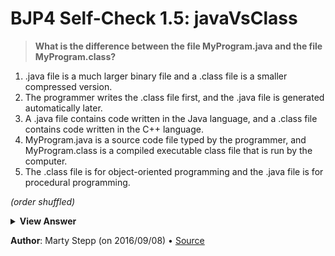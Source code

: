 # BJP4 Self-Check 1.5: javaVsClass

> **What is the difference between the file MyProgram.java and the file
> MyProgram.class?**

1. .java file is a much larger binary file and a .class file is a smaller
   compressed version.
2. The programmer writes the .class file first, and the .java file is generated
   automatically later.
3. A .java file contains code written in the Java language, and a .class file
   contains code written in the C++ language.
4. MyProgram.java is a source code file typed by the programmer, and
   MyProgram.class is a compiled executable class file that is run by the
   computer.
5. The .class file is for object-oriented programming and the .java file is for
   procedural programming.

_(order shuffled)_

<details>
  <summary><strong>View Answer</strong></summary>

4. **MyProgram.java is a source code file typed by the programmer, and
   MyProgram.class is a compiled executable class file that is run by the
   computer.**

</details>

**Author**: Marty Stepp (on 2016/09/08) • [Source](https://practiceit.cs.washington.edu/problem/view/bjp4/chapter1/s5-javaVsClass)
